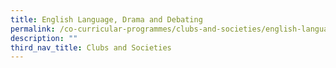 ```yaml
---
title: English Language, Drama and Debating
permalink: /co-curricular-programmes/clubs-and-societies/english-language-drama-and-debating/
description: ""
third_nav_title: Clubs and Societies
---
```

